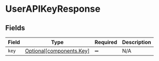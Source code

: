 # UserAPIKeyResponse


## Fields

| Field                                                      | Type                                                       | Required                                                   | Description                                                |
| ---------------------------------------------------------- | ---------------------------------------------------------- | ---------------------------------------------------------- | ---------------------------------------------------------- |
| `key`                                                      | [Optional[components.Key]](../../models/components/key.md) | :heavy_minus_sign:                                         | N/A                                                        |